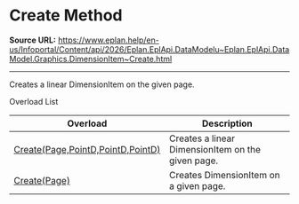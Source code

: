 # Create Method

**Source URL:** https://www.eplan.help/en-us/Infoportal/Content/api/2026/Eplan.EplApi.DataModelu~Eplan.EplApi.DataModel.Graphics.DimensionItem~Create.html

---

Creates a linear DimensionItem on the given page.

Overload List

| Overload | Description |
| --- | --- |
| [Create(Page,PointD,PointD,PointD)](Eplan.EplApi.DataModelu~Eplan.EplApi.DataModel.Graphics.DimensionItem~Create(Page,PointD,PointD,PointD).html) | Creates a linear DimensionItem on the given page. |
| [Create(Page)](Eplan.EplApi.DataModelu~Eplan.EplApi.DataModel.Graphics.DimensionItem~Create(Page).html) | Creates DimensionItem on a given page. |
